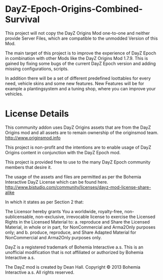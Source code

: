 DayZ-Epoch-Origins-Combined-Survival
====================================

This project will not copy the DayZ Origins Mod one-to-one and neither provide Server Files, which are compatible to the unmodded Version of this Mod.

The main target of this project is to improve the experience of DayZ Epoch in combination with other Mods like the DayZ Origins Mod 1.7.9.
This is gained by fixing some bugs of the current DayZ Epoch version and adding missing configurations, scripts.

In addition there will be a set of different predefined loottables for every need, vehicle skins and some new features.
New Features will be for example a plantingsystem and a tuning shop, where you can improve your vehicles.

License Details
====================================
This community addon uses DayZ Origins assets that are from the DayZ Origins mod and all assets are to remain ownership of the originsmod team. http://www.originsmod.info

This project is non-profit and the intentions are to enable usage of DayZ Origins content in conjunction with the DayZ Epoch mod.

This project is provided free to use to the many DayZ Epoch community members that desire it.

The usage of the assets and files are permitted as per the Bohemia Interactive DayZ License which can be found here. http://www.bistudio.com/community/licenses/dayz-mod-license-share-alike

In which it states as per Section 2 that:

The Licensor hereby grants You a worldwide, royalty-free, non-sublicensable, non-exclusive, irrevocable license to exercise the Licensed Rights in the Licensed Material to:
a. reproduce and Share the Licensed Material, in whole or in part, for NonCommercial and Arma2Only purposes only; and
b. produce, reproduce, and Share Adapted Material for NonCommercial and Arma2Only purposes only.

DayZ is a registered trademark of Bohemia Interactive a.s. This is an unofficial modification that is not affiliated or authorized by Bohemia Interactive a.s.

The DayZ mod is created by Dean Hall. Copyright © 2013 Bohemia Interactive a.s. All rights reserved.
